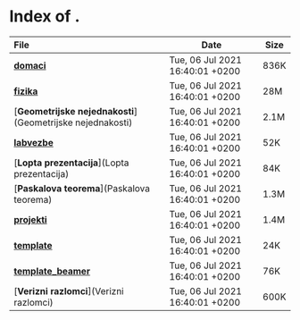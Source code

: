# Index of .

File | Date | Size
:--- | --- | ---
[**<span>domaci</span>**](domaci) | Tue, 06 Jul 2021 16:40:01 +0200 | 836K
[**<span>fizika</span>**](fizika) | Tue, 06 Jul 2021 16:40:01 +0200 | 28M
[**<span>Geometrijske nejednakosti</span>**](Geometrijske nejednakosti) | Tue, 06 Jul 2021 16:40:01 +0200 | 2.1M
[**<span>labvezbe</span>**](labvezbe) | Tue, 06 Jul 2021 16:40:01 +0200 | 52K
[**<span>Lopta prezentacija</span>**](Lopta prezentacija) | Tue, 06 Jul 2021 16:40:01 +0200 | 84K
[**<span>Paskalova teorema</span>**](Paskalova teorema) | Tue, 06 Jul 2021 16:40:01 +0200 | 1.3M
[**<span>projekti</span>**](projekti) | Tue, 06 Jul 2021 16:40:01 +0200 | 1.4M
[**<span>template</span>**](template) | Tue, 06 Jul 2021 16:40:01 +0200 | 24K
[**<span>template_beamer</span>**](template_beamer) | Tue, 06 Jul 2021 16:40:01 +0200 | 76K
[**<span>Verizni razlomci</span>**](Verizni razlomci) | Tue, 06 Jul 2021 16:40:01 +0200 | 600K
